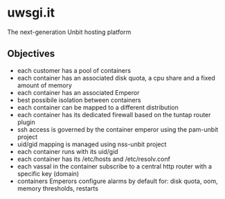 uwsgi.it
========

The next-generation Unbit hosting platform

Objectives
----------

- each customer has a pool of containers
- each container has an associated disk quota, a cpu share and a fixed amount of memory
- each container has an associated Emperor
- best possibile isolation between containers
- each container can be mapped to a different distribution
- each container has its dedicated firewall based on the tuntap router plugin
- ssh access is governed by the container emperor using the pam-unbit project
- uid/gid mapping is managed using nss-unbit project
- each container runs with its uid/gid
- each container has its /etc/hosts and /etc/resolv.conf
- each vassal in the container subscribe to a central http router with a specific key (domain)
- containers Emperors configure alarms by default for: disk quota, oom, memory thresholds, restarts
